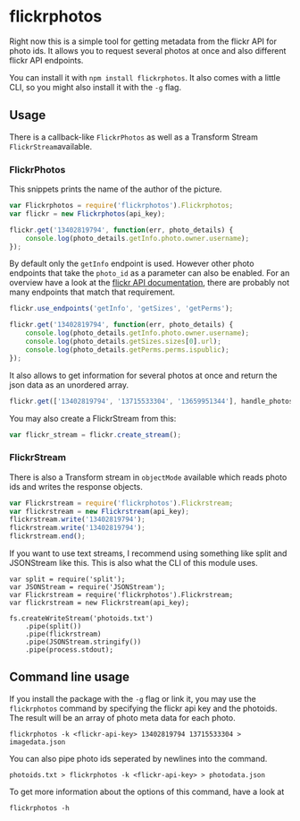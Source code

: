 # flickrphotos

Right now this is a simple tool for getting metadata from the flickr API for
photo ids. It allows you to request several photos at once and also different
flickr API endpoints.

You can install it with `npm install flickrphotos`. It also comes with a little
CLI, so you might also install it with the `-g` flag.

## Usage

There is a callback-like `FlickrPhotos` as well as a Transform Stream
`FlickrStream`available.

### FlickrPhotos
This snippets prints the name of the author of the picture.
```javascript
var Flickrphotos = require('flickrphotos').Flickrphotos;
var flickr = new Flickrphotos(api_key);

flickr.get('13402819794', function(err, photo_details) {
	console.log(photo_details.getInfo.photo.owner.username);
});
```

By default only the `getInfo` endpoint is used. However other photo endpoints
that take the `photo_id` as a parameter can also be enabled. For an overview
have a look at the [flickr API documentation](https://www.flickr.com/services/api/#api-photos),
there are probably not many endpoints that match that requirement.
```javascript
flickr.use_endpoints('getInfo', 'getSizes', 'getPerms');

flickr.get('13402819794', function(err, photo_details) {
	console.log(photo_details.getInfo.photo.owner.username);
	console.log(photo_details.getSizes.sizes[0].url);
	console.log(photo_details.getPerms.perms.ispublic);
});
```

It also allows to get information for several photos at once and return the json
data as an unordered array.

```javascript
flickr.get(['13402819794', '13715533304', '13659951344'], handle_photos);
```

You may also create a FlickrStream from this:
```javascript
var flickr_stream = flickr.create_stream();
```

### FlickrStream
There is also a Transform stream in `objectMode` available which reads photo ids and
writes the response objects.
```javascript
var Flickrstream = require('flickrphotos').Flickrstream;
var flickrstream = new Flickrstream(api_key);
flickrstream.write('13402819794');
flickrstream.write('13402819794');
flickrstream.end();
```

If you want to use text streams, I recommend using something like
split and JSONStream like this. This is also what the CLI of this module uses.

```
var split = require('split');
var JSONStream = require('JSONStream');
var Flickrstream = require('flickrphotos').Flickrstream;
var flickrstream = new Flickrstream(api_key);

fs.createWriteStream('photoids.txt')
	.pipe(split())
	.pipe(flickrstream)
	.pipe(JSONStream.stringify())
	.pipe(process.stdout);
```

## Command line usage

If you install the package with the `-g` flag or link it, you may use the
`flickrphotos` command by specifying the flickr api key and the photoids.
The result will be an array of photo meta data for each photo.

```
flickrphotos -k <flickr-api-key> 13402819794 13715533304 > imagedata.json
```
You can also pipe photo ids seperated by newlines into the command.

```
photoids.txt > flickrphotos -k <flickr-api-key> > photodata.json
```


To get more information about the options of this command, have a look at
```
flickrphotos -h
```
